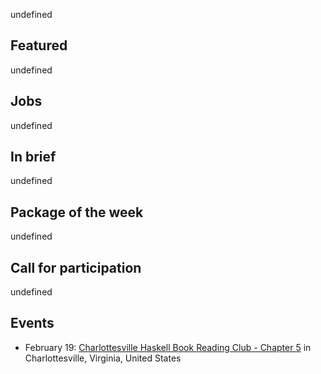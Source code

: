 <!-- 2018-02-15 -->

undefined

## Featured

undefined

## Jobs

undefined

## In brief

undefined

## Package of the week

undefined

## Call for participation

undefined

## Events

-   February 19: [Charlottesville Haskell Book Reading Club - Chapter 5](https://www.meetup.com/Charlottesville-Haskell-Book-Reading-Group/events/247634074/) in Charlottesville, Virginia, United States

